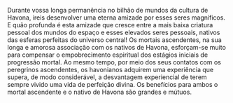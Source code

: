 ﻿Durante vossa longa permanência no bilhão de mundos da cultura de Havona, ireis desenvolver uma eterna amizade por esses seres magníficos. E quão profunda é esta amizade que cresce entre a mais baixa criatura pessoal dos mundos do espaço e esses elevados seres pessoais, nativos das esferas perfeitas do universo central! Os mortais ascendentes, na sua longa e amorosa associação com os nativos de Havona, esforçam-se muito para compensar o empobrecimento espiritual dos estágios iniciais de progressão mortal. Ao mesmo tempo, por meio dos seus contatos com os peregrinos ascendentes, os havonianos adquirem uma experiência que supera, de modo considerável, a desvantagem experiencial de terem sempre vivido uma vida de perfeição divina. Os benefícios para ambos o mortal ascendente e o nativo de Havona são grandes e mútuos.